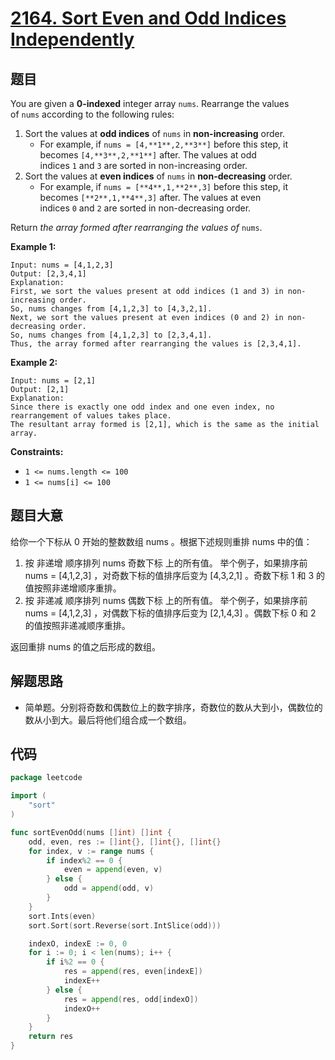# [2164. Sort Even and Odd Indices Independently](https://leetcode.com/problems/sort-even-and-odd-indices-independently/)


## 题目

You are given a **0-indexed** integer array `nums`. Rearrange the values of `nums` according to the following rules:

1. Sort the values at **odd indices** of `nums` in **non-increasing** order.
    - For example, if `nums = [4,**1**,2,**3**]` before this step, it becomes `[4,**3**,2,**1**]` after. The values at odd indices `1` and `3` are sorted in non-increasing order.
2. Sort the values at **even indices** of `nums` in **non-decreasing** order.
    - For example, if `nums = [**4**,1,**2**,3]` before this step, it becomes `[**2**,1,**4**,3]` after. The values at even indices `0` and `2` are sorted in non-decreasing order.

Return *the array formed after rearranging the values of* `nums`.

**Example 1:**

```
Input: nums = [4,1,2,3]
Output: [2,3,4,1]
Explanation:
First, we sort the values present at odd indices (1 and 3) in non-increasing order.
So, nums changes from [4,1,2,3] to [4,3,2,1].
Next, we sort the values present at even indices (0 and 2) in non-decreasing order.
So, nums changes from [4,1,2,3] to [2,3,4,1].
Thus, the array formed after rearranging the values is [2,3,4,1].

```

**Example 2:**

```
Input: nums = [2,1]
Output: [2,1]
Explanation:
Since there is exactly one odd index and one even index, no rearrangement of values takes place.
The resultant array formed is [2,1], which is the same as the initial array.

```

**Constraints:**

- `1 <= nums.length <= 100`
- `1 <= nums[i] <= 100`

## 题目大意

给你一个下标从 0 开始的整数数组 nums 。根据下述规则重排 nums 中的值：

1. 按 非递增 顺序排列 nums 奇数下标 上的所有值。
举个例子，如果排序前 nums = [4,1,2,3] ，对奇数下标的值排序后变为 [4,3,2,1] 。奇数下标 1 和 3 的值按照非递增顺序重排。
2. 按 非递减 顺序排列 nums 偶数下标 上的所有值。
举个例子，如果排序前 nums = [4,1,2,3] ，对偶数下标的值排序后变为 [2,1,4,3] 。偶数下标 0 和 2 的值按照非递减顺序重排。

返回重排 nums 的值之后形成的数组。

## 解题思路

- 简单题。分别将奇数和偶数位上的数字排序，奇数位的数从大到小，偶数位的数从小到大。最后将他们组合成一个数组。

## 代码

```go
package leetcode

import (
    "sort"
)

func sortEvenOdd(nums []int) []int {
    odd, even, res := []int{}, []int{}, []int{}
    for index, v := range nums {
        if index%2 == 0 {
            even = append(even, v)
        } else {
            odd = append(odd, v)
        }
    }
    sort.Ints(even)
    sort.Sort(sort.Reverse(sort.IntSlice(odd)))

    indexO, indexE := 0, 0
    for i := 0; i < len(nums); i++ {
        if i%2 == 0 {
            res = append(res, even[indexE])
            indexE++
        } else {
            res = append(res, odd[indexO])
            indexO++
        }
    }
    return res
}
```